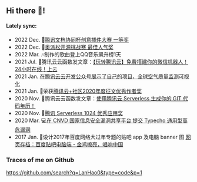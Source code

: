 ## Hi there 👋! 
#### Lately sync:
- 2022 Dec. 🥇[腾讯文档协同杯创意插件大赛 一等奖](https://mp.weixin.qq.com/s?__biz=MzU0MDU2OTMwNA==&mid=2247517461&idx=2&sn=e453d53d1a855d9a7fef56d84ad99ad9)
- 2022 Dec. 🏅[奥派松开源挑战赛 最佳人气奖](https://mp.weixin.qq.com/s/5EAXHA131IR1jmun4fLvaA)
- 2022 Mar. 🎶制作的歌曲登上QQ音乐飙升榜1天
- 2021 Jul. 📰腾讯云云函数发文章：[【玩转腾讯云】免费搭建你的微信机器人！24小时在线！上云](https://mp.weixin.qq.com/s?__biz=Mzg4NzEyMzI1NQ==&mid=2247492403&idx=2&sn=9be62160c9f3c069931e127274bf82a6)
- 2021 Jan. [在腾讯云云开发公众号展示了自己的项目，全球空气质量监测可视化](https://mp.weixin.qq.com/s/6ALOy5SpKl1aaAop_dCMAw)
- 2021 Jan. 🏅荣获[腾讯云+社区2020年度征文优秀作者奖](https://cloud.tencent.com/developer/article/1769037#%E4%BC%98%E7%A7%80%E4%BD%9C%E8%80%85%E5%A5%9610%E5%90%8D%EF%BC%9A)
- 2020 Nov. 📰腾讯云云函数发文章：[使用腾讯云 Serverless 生成你的 GIT 代码年历！](https://mp.weixin.qq.com/s?__biz=Mzg4NzEyMzI1NQ==&mid=2247488350&idx=1&sn=f0ecc7552519c592b4d12b5478974ef0)
- 2020 Nov. 🏅[腾讯 Serverless 1024 优秀应用奖](https://mp.weixin.qq.com/s?__biz=Mzg4NzEyMzI1NQ==&mid=2247487869&idx=1&sn=922ccfd88bf5c63a54e29f8461de2103)  
- 2020 Mar. 💻[在 CNVD 国家信息安全漏洞共享平台 提交 Typecho 通用型高危漏洞](https://www.cnvd.org.cn/flaw/show/CNVD-2020-23529)
- 2017 Jan. 🎨设计2017年百度网络大过年专题的贴吧 app 及电脑 banner 图 [网页存档：百度贴吧电脑端 - 金鸡嘹亮，唱响中国](https://web.archive.org/web/20170121074254/https://tieba.baidu.com/index.html)

### Traces of me on Github 
https://github.com/search?q=LanHao0&type=code&p=1
<!--
**LanHao0/lanhao0** is a ✨ _special_ ✨ repository because its `README.md` (this file) appears on your GitHub profile.

Here are some ideas to get you started:

- 🔭 I’m currently working on ...
- 🌱 I’m currently learning ...
- 👯 I’m looking to collaborate on ...
- 🤔 I’m looking for help with ...
- 💬 Ask me about ...
- 📫 How to reach me: ...
- 😄 Pronouns: ...
- ⚡ Fun fact: ...
-->
